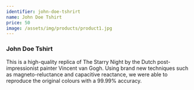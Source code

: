 ```yaml
---
identifier: john-doe-tshrirt
name: John Doe Tshirt
price: 50
image: /assets/img/products/product1.jpg
---
```


### John Doe Tshirt

This is a high-quality replica of The Starry Night by the Dutch post-impressionist painter Vincent van Gogh. Using brand new techniques such as magneto-reluctance and capacitive reactance, we were able to reproduce the original colours with a 99.99% accuracy.